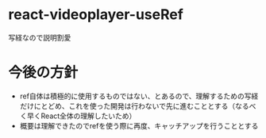 # react-videoplayer-useRef

写経なので説明割愛

# 今後の方針
- ref自体は積極的に使用するものではない、とあるので、理解するための写経だけにとどめ、これを使った開発は行わないで先に進むこととする（なるべく早くReact全体の理解したいため）
- 概要は理解できたのでrefを使う際に再度、キャッチアップを行うこととする
